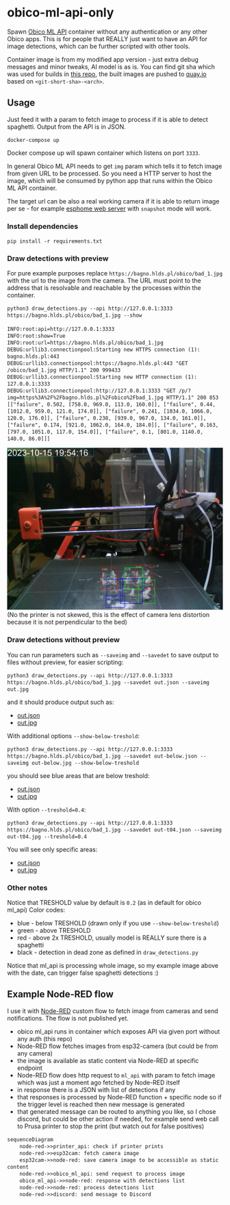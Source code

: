 # obico-ml-api-only

Spawn [Obico ML API](https://www.obico.io/docs/server-guides/) container without any authentication
or any other Obico apps. This is for people that REALLY just want to have an API
for image detections, which can be further scripted with other tools.

Container image is from my modified app version - just extra debug messages and minor
tweaks, AI model is as is. You can find git sha which was used for builds in
[this repo](https://github.com/nvtkaszpir/obico-server/), the built images
are pushed to [quay.io](https://quay.io/repository/kaszpir/ml_api?tab=tags)
based on `<git-short-sha>-<arch>`.

## Usage

Just feed it with a param to fetch image to process if it is able to detect
spaghetti. Output from the API is in JSON.

```shell
docker-compose up
```

Docker compose up will spawn container which listens on port `3333`.

In general Obico ML API needs to get `img` param which tells it to fetch image from
given URL to be processed. So you need a HTTP server to host the image, which
will be consumed by python app that runs within the Obico ML API container.

The target url can be also a real working camera if it is able to return image per se -
for example [esphome web server](https://esphome.io/components/esp32_camera_web_server.html)
with `snapshot` mode will work.

### Install dependencies

```shell
pip install -r requirements.txt

```

### Draw detections with preview

For pure example purposes replace `https://bagno.hlds.pl/obico/bad_1.jpg` with the url to the image from the camera.
The URL must point to the address that is resolvable and reachable by the processes within the container.

<!-- markdownlint-disable html line-length -->

```shell
python3 draw_detections.py --api http://127.0.0.1:3333 https://bagno.hlds.pl/obico/bad_1.jpg --show

INFO:root:api=http://127.0.0.1:3333
INFO:root:show=True
INFO:root:url=https://bagno.hlds.pl/obico/bad_1.jpg
DEBUG:urllib3.connectionpool:Starting new HTTPS connection (1): bagno.hlds.pl:443
DEBUG:urllib3.connectionpool:https://bagno.hlds.pl:443 "GET /obico/bad_1.jpg HTTP/1.1" 200 999433
DEBUG:urllib3.connectionpool:Starting new HTTP connection (1): 127.0.0.1:3333
DEBUG:urllib3.connectionpool:http://127.0.0.1:3333 "GET /p/?img=https%3A%2F%2Fbagno.hlds.pl%2Fobico%2Fbad_1.jpg HTTP/1.1" 200 853
[["failure", 0.502, [758.0, 969.0, 113.0, 160.0]], ["failure", 0.44, [1012.0, 959.0, 121.0, 174.0]], ["failure", 0.241, [1034.0, 1066.0, 120.0, 176.0]], ["failure", 0.238, [939.0, 967.0, 134.0, 161.0]], ["failure", 0.174, [921.0, 1062.0, 164.0, 184.0]], ["failure", 0.163, [797.0, 1051.0, 117.0, 154.0]], ["failure", 0.1, [801.0, 1140.0, 140.0, 86.0]]]

```
<!-- markdownlint-enable html line-length -->

![example](./example.png)
(No the printer is not skewed, this is the effect of camera lens distortion because it is not perpendicular to the bed)

### Draw detections without preview

You can run parameters such as `--saveimg` and `--savedet` to save output to files without preview, for easier scripting:

<!-- markdownlint-disable html line-length -->
```shell
python3 draw_detections.py --api http://127.0.0.1:3333 https://bagno.hlds.pl/obico/bad_1.jpg --savedet out.json --saveimg out.jpg
```
<!-- markdownlint-enable html line-length -->

and it should produce output such as:

- [out.json](./out.json)
- [out.jpg](./out.jpg)

With additional options `--show-below-treshold`:
<!-- markdownlint-disable html line-length -->
```shell
python3 draw_detections.py --api http://127.0.0.1:3333 https://bagno.hlds.pl/obico/bad_1.jpg --savedet out-below.json --saveimg out-below.jpg --show-below-treshold
```
<!-- markdownlint-enable html line-length -->

you should see blue areas that are below treshold:

- [out.json](./out-below.json)
- [out.jpg](./out-below.jpg)

With option `--treshold=0.4`:
<!-- markdownlint-disable html line-length -->
```shell
python3 draw_detections.py --api http://127.0.0.1:3333 https://bagno.hlds.pl/obico/bad_1.jpg --savedet out-t04.json --saveimg out-t04.jpg --treshold=0.4
```
<!-- markdownlint-enable html line-length -->

You will see only specific areas:

- [out.json](./out-t04.json)
- [out.jpg](./out-t04.jpg)

### Other notes

Notice that TRESHOLD value by default is `0.2` (as in default for obico ml_api)
Color codes:

- blue - below TRESHOLD (drawn only if you use `--show-below-treshold`)
- green - above TRESHOLD
- red - above 2x TRESHOLD, usually model is REALLY sure there is a spaghetti
- black -  detection in dead zone as defined in `draw_detections.py`

Notice that ml_api is processing whole image, so my example image above with
the date, can trigger false spaghetti detections :)

## Example Node-RED flow

I use it with [Node-RED](https://nodered.org/) custom flow to fetch image from
cameras and send notifications. The flow is not published yet.

- obico ml_api runs in container which exposes API via given port without any auth (this repo)
- Node-RED flow fetches images from esp32-camera (but could be from any camera)
- the image is available as static content via Node-RED at specific endpoint
- Node-RED flow does http request to `ml_api` with param to fetch image which was just a moment ago fetched by Node-RED itself
- in response there is a JSON with list of detections if any
- that responses is processed by Node-RED function + specific node so if the trigger level is reached
  then new message is generated
- that generated message can be routed to anything you like, so I chose discord,
  but could be other action if needed, for example send web call to Prusa printer
  to stop the print (but watch out for false positives)

```mermaid
sequenceDiagram
    node-red->>printer_api: check if printer prints
    node-red->>esp32cam: fetch camera image
    esp32cam->>node-red: save camera image to be accessible as static content
    node-red->>obico_ml_api: send request to process image
    obico_ml_api->>node-red: response with detections list
    node-red->>node-red: process detections list
    node-red->>discord: send message to Discord

```
